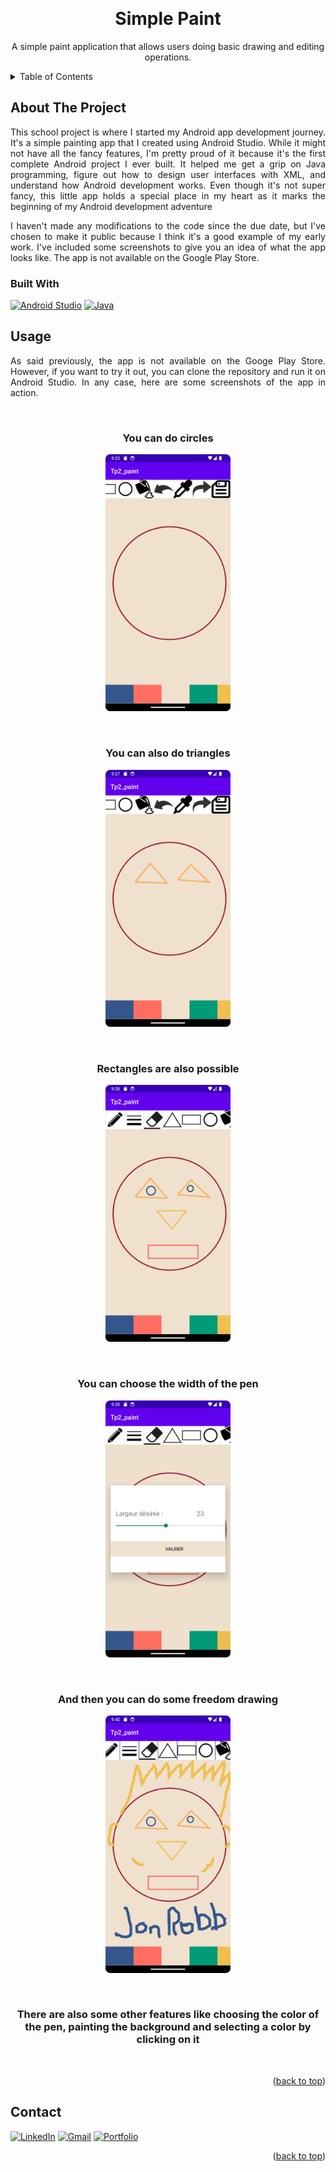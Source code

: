 ﻿<a name="readme-top"></a>

<br />
<div align="center">


<h1 align="center">Simple Paint</h1>

  <p align="center">
    A simple paint application that allows users doing basic drawing and editing operations.
  </p>
</div>



<!-- TABLE OF CONTENTS -->
<details>
  <summary>Table of Contents</summary>
  <ol>
    <li>
      <a href="#about-the-project">About The Project</a>
      <ul>
        <li><a href="#built-with">Built With</a></li>
      </ul>
    </li>
    <li><a href="#usage">Usage</a></li>
    <li><a href="#contact">Contact</a></li>
  </ol>
</details>



<!-- ABOUT THE PROJECT -->
## About The Project
  <p align="justify">
    This school project is where I started my Android app development journey. It's a simple painting app that I created using Android Studio. While it might not have all the fancy features, I'm pretty proud of it because it's the first complete Android project I ever built. It helped me get a grip on Java programming, figure out how to design user interfaces with XML, and understand how Android development works. Even though it's not super fancy, this little app holds a special place in my heart as it marks the beginning of my Android development adventure
  </p>
  <p align="justify">
    I haven't made any modifications to the code since the due date, but I've chosen to make it public because I think it's a good example of my early work. I've included some screenshots to give you an idea of what the app looks like. The app is not available on the Google Play Store.
  </p>






### Built With

[![Android Studio][androidstudio-img]][androidstudio-url]
[![Java][java-img]][java-url]



<!-- USAGE EXAMPLES -->
## Usage

<p align="justify">
  As said previously, the app is not available on the Googe Play Store. However, if you want to try it out, you can clone the repository and run it on Android Studio. In any case, here are some screenshots of the app in action.
</p>
<br/>
<h3 align="center"> You can do circles </h3>
<p align="center">
  <img src="./images/cercle.png" alt="Circles" width="200">
</p>
<br/>
<h3 align="center"> You can also do triangles </h3>
<p align="center">
  <img src="./images/triangles.png" alt="Triangles" width="200">
</p>
<br/>
<h3 align="center"> Rectangles are also possible </h3>
<p align="center">
  <img src="./images/rectangles.png" alt="Rectangles" width="200">
</p>
<br/>
<h3 align="center"> You can choose the width of the pen </h3>
<p align="center">
  <img src="./images/largeur_dialog.png" alt="Width dialog box" width="200">
</p>
<br/>
<h3 align="center"> And then you can do some freedom drawing </h3>
<p align="center">
  <img src="./images/full_featured.png" alt="Freedom drawing" width="200">
</p>
<br/>
<h3 align="center"> There are also some other features like choosing the color of the pen, painting the background and selecting a color by clicking on it </h3>
<br/>



<p align="right">(<a href="#readme-top">back to top</a>)</p>



<!-- CONTACT -->
## Contact

[![LinkedIn][linkedin-shield]][linkedin-url] 
[![Gmail][gmail-shield]][gmail-url]
[![Portfolio][portfolio-shield]][portfolio-url]



<p align="right">(<a href="#readme-top">back to top</a>)</p>



<!-- MARKDOWN LINKS & IMAGES -->
<!-- https://www.markdownguide.org/basic-syntax/#reference-style-links -->
<!-- Contact -->
[linkedin-shield]: https://img.shields.io/badge/-LinkedIn-black.svg?style=for-the-badge&logo=linkedin&colorB=555
[linkedin-url]: https://linkedin.com/in/jonathan-robinson-187716274
[gmail-shield]:	https://img.shields.io/badge/Gmail-D14836?style=for-the-badge&logo=gmail&logoColor=white
[gmail-url]: mailto:robinsonjonathan240817@gmail.com
[portfolio-shield]:https://img.shields.io/badge/website-000000?style=for-the-badge&logo=About.me&logoColor=white
[portfolio-url]: https://jonrobinson.ca

<!-- images -->
[img_ingame]: images\magix_boardpic.jpeg
[img_login]: images\magix_login.jpeg
[img_lobby]: images\magix_lobby.jpeg
[img_logo]: images\magix_logo.jpeg

<!-- built with  -->
[androidstudio-img]: https://img.shields.io/badge/Android%20Studio-3DDC84?style=for-the-badge&logo=android-studio&logoColor=white
[androidstudio-url]: https://developer.android.com/studio
[java-img]: https://img.shields.io/badge/Java-ED8B00?style=for-the-badge&logo=java&logoColor=white
[java-url]: https://www.java.com/en/
[github-img]: https://img.shields.io/badge/GitHub-100000?style=for-the-badge&logo=github&logoColor=white
